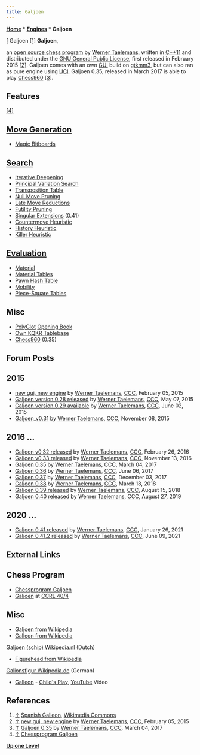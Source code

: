 ```yaml
---
title: Galjoen
---
```

**[Home](Home "Home") * [Engines](Engines "Engines") * Galjoen**

\[ Galjoen <a id="cite-note-1" href="#cite-ref-1">[1]</a>
**Galjoen**,

an [open source chess program](Category:Open_Source "Category:Open Source") by [Werner Taelemans](index.php?title=Werner_Taelemans&action=edit&redlink=1 "Werner Taelemans (page does not exist)"), written in [C++11](Cpp "Cpp") and distributed under the [GNU General Public License](Free_Software_Foundation#GPL "Free Software Foundation"),
first released in February 2015 <a id="cite-note-2" href="#cite-ref-2">[2]</a>.
Galjoen comes with an own [GUI](GUI "GUI") build on [gtkmm3](https://en.wikipedia.org/wiki/Gtkmm), but can also ran as pure engine using [UCI](UCI "UCI").
Galjoen 0.35, released in March 2017 is able to play [Chess960](Chess960 "Chess960") <a id="cite-note-3" href="#cite-ref-3">[3]</a>.

## Features

<a id="cite-note-4" href="#cite-ref-4">[4]</a>

## [Move Generation](Move_Generation "Move Generation")

- [Magic Bitboards](Magic_Bitboards "Magic Bitboards")

## [Search](Search "Search")

- [Iterative Deepening](Iterative_Deepening "Iterative Deepening")
- [Principal Variation Search](Principal_Variation_Search "Principal Variation Search")
- [Transposition Table](Transposition_Table "Transposition Table")
- [Null Move Pruning](Null_Move_Pruning "Null Move Pruning")
- [Late Move Reductions](Late_Move_Reductions "Late Move Reductions")
- [Futility Pruning](Futility_Pruning "Futility Pruning")
- [Singular Extensions](Singular_Extensions "Singular Extensions") (0.41)
- [Countermove Heuristic](Countermove_Heuristic "Countermove Heuristic")
- [History Heuristic](History_Heuristic "History Heuristic")
- [Killer Heuristic](Killer_Heuristic "Killer Heuristic")

## [Evaluation](Evaluation "Evaluation")

- [Material](Material "Material")
- [Material Tables](Material_Tables "Material Tables")
- [Pawn Hash Table](Pawn_Hash_Table "Pawn Hash Table")
- [Mobility](Mobility "Mobility")
- [Piece-Square Tables](Piece-Square_Tables "Piece-Square Tables")

## Misc

- [PolyGlot](PolyGlot "PolyGlot") [Opening Book](Opening_Book "Opening Book")
- [Own KQKR Tablebase](Endgame_Tablebases "Endgame Tablebases")
- [Chess960](Chess960 "Chess960") (0.35)

## Forum Posts

## 2015

- [new gui, new engine](http://www.talkchess.com/forum/viewtopic.php?t=55216) by [Werner Taelemans](index.php?title=Werner_Taelemans&action=edit&redlink=1 "Werner Taelemans (page does not exist)"), [CCC](CCC "CCC"), February 05, 2015
- [Galjoen version 0.28 released](http://www.talkchess.com/forum/viewtopic.php?t=56268) by [Werner Taelemans](index.php?title=Werner_Taelemans&action=edit&redlink=1 "Werner Taelemans (page does not exist)"), [CCC](CCC "CCC"), May 07, 2015
- [Galjoen version 0.29 available](http://www.talkchess.com/forum/viewtopic.php?t=56567) by [Werner Taelemans](index.php?title=Werner_Taelemans&action=edit&redlink=1 "Werner Taelemans (page does not exist)"), [CCC](CCC "CCC"), June 02, 2015
- [Galjoen_v0.31](http://www.talkchess.com/forum/viewtopic.php?t=58185) by [Werner Taelemans](index.php?title=Werner_Taelemans&action=edit&redlink=1 "Werner Taelemans (page does not exist)"), [CCC](CCC "CCC"), November 08, 2015

## 2016 ...

- [Galjoen v0.32 released](http://www.talkchess.com/forum/viewtopic.php?t=59363) by [Werner Taelemans](index.php?title=Werner_Taelemans&action=edit&redlink=1 "Werner Taelemans (page does not exist)"), [CCC](CCC "CCC"), February 26, 2016
- [Galjoen v0.33 released](http://www.talkchess.com/forum/viewtopic.php?t=62107) by [Werner Taelemans](index.php?title=Werner_Taelemans&action=edit&redlink=1 "Werner Taelemans (page does not exist)"), [CCC](CCC "CCC"), November 13, 2016
- [Galjoen 0.35](http://www.talkchess.com/forum/viewtopic.php?t=63341) by [Werner Taelemans](index.php?title=Werner_Taelemans&action=edit&redlink=1 "Werner Taelemans (page does not exist)"), [CCC](CCC "CCC"), March 04, 2017
- [Galjoen 0.36](http://www.talkchess.com/forum/viewtopic.php?t=64201) by [Werner Taelemans](index.php?title=Werner_Taelemans&action=edit&redlink=1 "Werner Taelemans (page does not exist)"), [CCC](CCC "CCC"), June 06, 2017
- [Galjoen 0.37](http://www.talkchess.com/forum/viewtopic.php?t=65895) by [Werner Taelemans](index.php?title=Werner_Taelemans&action=edit&redlink=1 "Werner Taelemans (page does not exist)"), [CCC](CCC "CCC"), December 03, 2017
- [Galjoen 0.38](http://www.talkchess.com/forum3/viewtopic.php?f=2&t=66871) by [Werner Taelemans](index.php?title=Werner_Taelemans&action=edit&redlink=1 "Werner Taelemans (page does not exist)"), [CCC](CCC "CCC"), March 18, 2018
- [Galjoen 0.39 released](http://www.talkchess.com/forum3/viewtopic.php?f=2&t=68131) by [Werner Taelemans](index.php?title=Werner_Taelemans&action=edit&redlink=1 "Werner Taelemans (page does not exist)"), [CCC](CCC "CCC"), August 15, 2018
- [Galjoen 0.40 released](http://www.talkchess.com/forum3/viewtopic.php?f=2&t=71673) by [Werner Taelemans](index.php?title=Werner_Taelemans&action=edit&redlink=1 "Werner Taelemans (page does not exist)"), [CCC](CCC "CCC"), August 27, 2019

## 2020 ...

- [Galjoen 0.41 released](http://www.talkchess.com/forum3/viewtopic.php?f=2&t=76422) by [Werner Taelemans](index.php?title=Werner_Taelemans&action=edit&redlink=1 "Werner Taelemans (page does not exist)"), [CCC](CCC "CCC"), January 26, 2021
- [Galjoen 0.41.2 released](http://www.talkchess.com/forum3/viewtopic.php?f=2&t=76422&start=19) by [Werner Taelemans](index.php?title=Werner_Taelemans&action=edit&redlink=1 "Werner Taelemans (page does not exist)"), [CCC](CCC "CCC"), June 09, 2021

## External Links

## Chess Program

- [Chessprogram Galjoen](http://www.goudengaljoen.be/)
- [Galjoen](http://ccrl.chessdom.com/ccrl/404/cgi/compare_engines.cgi?family=Galjoen&print=Rating+list&print=Results+table&print=LOS+table&print=Ponder+hit+table&print=Eval+difference+table&print=Comopp+gamenum+table&print=Overlap+table&print=Score+with+common+opponents) at [CCRL 40/4](CCRL "CCRL")

## Misc

- [Galjoen from Wikipedia](https://en.wikipedia.org/wiki/Galjoen)
- [Galleon from Wikipedia](https://en.wikipedia.org/wiki/Galleon)

[Galjoen (schip) Wikipedia.nl](https://nl.wikipedia.org/wiki/Galjoen_%28schip%29) (Dutch)

- [Figurehead from Wikipedia](https://en.wikipedia.org/wiki/Figurehead_%28object%29)

[Galionsfigur Wikipedia.de](https://de.wikipedia.org/wiki/Galionsfigur) (German)

- [Galleon](<https://nl.wikipedia.org/wiki/Galleon_(Zweedse_band)>) - [Child's Play](https://nl.wikipedia.org/wiki/In_the_wake_of_the_moon), [YouTube](https://en.wikipedia.org/wiki/YouTube) Video

## References

1. <a id="cite-ref-1" href="#cite-note-1">↑</a> [Spanish Galleon](https://en.wikipedia.org/wiki/Galleon), [Wikimedia Commons](https://en.wikipedia.org/wiki/Wikimedia_Commons)
1. <a id="cite-ref-2" href="#cite-note-2">↑</a> [new gui, new engine](http://www.talkchess.com/forum/viewtopic.php?t=55216) by [Werner Taelemans](index.php?title=Werner_Taelemans&action=edit&redlink=1 "Werner Taelemans (page does not exist)"), [CCC](CCC "CCC"), February 05, 2015
1. <a id="cite-ref-3" href="#cite-note-3">↑</a> [Galjoen 0.35](http://www.talkchess.com/forum/viewtopic.php?t=63341) by [Werner Taelemans](index.php?title=Werner_Taelemans&action=edit&redlink=1 "Werner Taelemans (page does not exist)"), [CCC](CCC "CCC"), March 04, 2017
1. <a id="cite-ref-4" href="#cite-note-4">↑</a> [Chessprogram Galjoen](http://www.goudengaljoen.be/)

**[Up one Level](Engines "Engines")**

